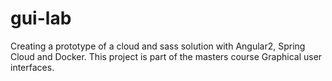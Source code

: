# gui-lab
Creating a prototype of a cloud and sass solution with Angular2, Spring Cloud and Docker. This project is part of the masters course Graphical user interfaces.
